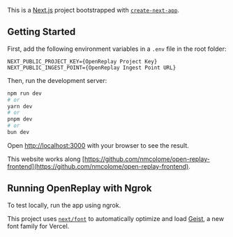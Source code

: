 This is a [Next.js](https://nextjs.org) project bootstrapped with [`create-next-app`](https://nextjs.org/docs/app/api-reference/cli/create-next-app).

## Getting Started

First, add the following environment variables in a `.env` file in the root folder:
```./.env
NEXT_PUBLIC_PROJECT_KEY={OpenReplay Project Key}
NEXT_PUBLIC_INGEST_POINT={OpenReplay Ingest Point URL}

```
Then, run the development server:

```bash
npm run dev
# or
yarn dev
# or
pnpm dev
# or
bun dev
```
Open [http://localhost:3000](http://localhost:3000) with your browser to see the result.

This website works along [https://github.com/nmcolome/open-replay-frontend](https://github.com/nmcolome/open-replay-frontend).

## Running OpenReplay with Ngrok
To test locally, run the app using ngrok.

This project uses [`next/font`](https://nextjs.org/docs/app/building-your-application/optimizing/fonts) to automatically optimize and load [Geist](https://vercel.com/font), a new font family for Vercel.

